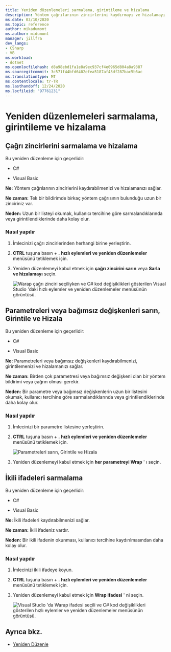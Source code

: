 ```yaml
---
title: Yeniden düzenlemeleri sarmalama, girintileme ve hizalama
description: Yöntem çağrılarının zincirlerini kaydırmayı ve hizalamayı öğrenin.
ms.date: 03/10/2020
ms.topic: reference
author: mikadumont
ms.author: midumont
manager: jillfra
dev_langs:
- CSharp
- VB
ms.workload:
- dotnet
ms.openlocfilehash: d8a98ebd1fa1e8a9ec937cf4e0965d804a8a9387
ms.sourcegitcommit: 3c571f44bfd6402efea5187af43df287bac5b6ac
ms.translationtype: MT
ms.contentlocale: tr-TR
ms.lasthandoff: 12/24/2020
ms.locfileid: "97761231"
---
```

# <a name="wrap-indent-and-align-refactorings"></a>Yeniden düzenlemeleri sarmalama, girintileme ve hizalama

## <a name="wrap-and-align-call-chains"></a>Çağrı zincirlerini sarmalama ve hizalama

Bu yeniden düzenleme için geçerlidir:

- C#

- Visual Basic

**Ne:** Yöntem çağrılarının zincirlerini kaydırabilmenizi ve hizalamanızı sağlar.

**Ne zaman:** Tek bir bildirimde birkaç yöntem çağrısının bulunduğu uzun bir zinciriniz var.

**Neden:** Uzun bir listeyi okumak, kullanıcı tercihine göre sarmalandıklarında veya girintilendiklerinde daha kolay olur.

### <a name="how-to"></a>Nasıl yapılır

1. İmlecinizi çağrı zincirlerinden herhangi birine yerleştirin.
2. **CTRL** tuşuna basın + **.** **hızlı eylemleri ve yeniden düzenlemeler** menüsünü tetiklemek için.
3. Yeniden düzenlemeyi kabul etmek için **çağrı zincirini sarın** veya **Sarla ve hizalamayı** seçin.

   ![Warap çağrı zinciri seçiliyken ve C# kod değişiklikleri gösterilen Visual Studio 'daki hızlı eylemler ve yeniden düzenlemeler menüsünün görüntüsü.](media/wrap-call-chain.png)

## <a name="wrap-indent-and-align-parameters-or-arguments"></a>Parametreleri veya bağımsız değişkenleri sarın, Girintile ve Hizala

Bu yeniden düzenleme için geçerlidir:

- C#

- Visual Basic

**Ne:** Parametreleri veya bağımsız değişkenleri kaydırabilmenizi, girintilemenizi ve hizalamanızı sağlar.

**Ne zaman:** Birden çok parametresi veya bağımsız değişkeni olan bir yöntem bildirimi veya çağrın olması gerekir.

**Neden:** Bir parametre veya bağımsız değişkenlerin uzun bir listesini okumak, kullanıcı tercihine göre sarmalandıklarında veya girintilendiklerinde daha kolay olur.

### <a name="how-to"></a>Nasıl yapılır

1. İmlecinizi bir parametre listesine yerleştirin.
2. **CTRL** tuşuna basın + **.** **hızlı eylemleri ve yeniden düzenlemeler** menüsünü tetiklemek için.

   ![Parametreleri sarın, Girintile ve Hizala](media/wrap-parameters.png)

3. Yeniden düzenlemeyi kabul etmek için **her parametreyi Wrap** ' ı seçin.

## <a name="wrap-binary-expressions"></a>İkili ifadeleri sarmalama

Bu yeniden düzenleme için geçerlidir:

- C#

- Visual Basic

**Ne:** İkili ifadeleri kaydırabilmenizi sağlar.

**Ne zaman:** İkili ifadeniz vardır.

**Neden:** Bir ikili ifadenin okunması, kullanıcı tercihine kaydırılmasından daha kolay olur.

### <a name="how-to"></a>Nasıl yapılır

1. İmlecinizi ikili ifadeye koyun.
2. **CTRL** tuşuna basın + **.** **hızlı eylemleri ve yeniden düzenlemeler** menüsünü tetiklemek için.
3. Yeniden düzenlemeyi kabul etmek için **Wrap ifadesi** ' ni seçin.

   ![Visual Studio 'da Warap ifadesi seçili ve C# kod değişiklikleri gösterilen hızlı eylemler ve yeniden düzenlemeler menüsünün görüntüsü.](media/wrap-binary-expression.png)

## <a name="see-also"></a>Ayrıca bkz.

- [Yeniden Düzenle](../refactoring-in-visual-studio.md)
